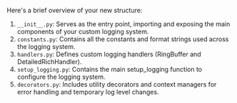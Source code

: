 Here's a brief overview of your new structure:

1. `__init__.py`: Serves as the entry point, importing and exposing the main components of your custom logging system.
2. `constants.py`: Contains all the constants and format strings used across the logging system.
3. `handlers.py`: Defines custom logging handlers (RingBuffer and DetailedRichHandler).
4. `setup_logging.py`: Contains the main setup_logging function to configure the logging system.
5. `decorators.py`: Includes utility decorators and context managers for error handling and temporary log level changes.
